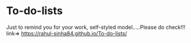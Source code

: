 # To-do-lists
Just to remind you for your work, self-styled model.....Please do check!!!
link=> https://rahul-sinha84.github.io/To-do-lists/
